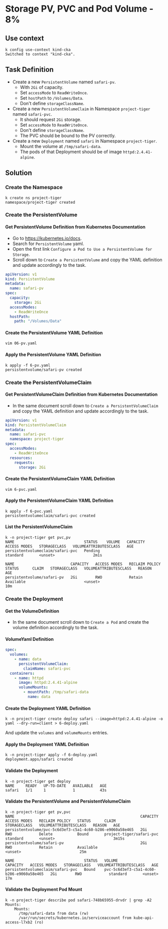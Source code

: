 # Storage PV, PVC and Pod Volume - 8%

## Use context

```shell
k config use-context kind-cka
Switched to context "kind-cka".
```

## Task Definition

- Create a new `PersistentVolume` named `safari-pv`.
  - With `2Gi` of capacity.
  - Set `accessMode` to `ReadWriteOnce`.
  - Set `hostPath` to `/Volumes/Data`.
  - Don't define `storageClassName`.
- Create a new `PersistentVolumeClaim` in Namespace `project-tiger` named `safari-pvc`.
  - It should request `2Gi` storage.
  - Set `accessMode` to `ReadWriteOnce`.
  - Don't define `storageClassName`.
  - The PVC should be bound to the PV correctly.
- Create a new `Deployment` named `safari` in Namespace `project-tiger`.
  - Mount the volume at `/tmp/safari-data`.
  - The pods of that Deployment should be of image `httpd:2.4.41-alpine`.

## Solution

### Create the Namespace

```shell
k create ns project-tiger
namespace/project-tiger created
```

### Create the PersistentVolume

#### Get PersistentVolume Definition from Kubernetes Documentation

- Go to https://kubernetes.io/docs.
- Search for `PersistentVolume` yaml.
- Open the first link `Configure a Pod to Use a PersistentVolume for Storage`.
- Scroll down to `Create a PersistentVolume` and copy the YAML definition and update accordingly to the task.

```yaml
apiVersion: v1
kind: PersistentVolume
metadata:
  name: safari-pv
spec:
  capacity:
    storage: 2Gi
  accessModes:
    - ReadWriteOnce
  hostPath:
    path: "/Volumes/Data"
```

#### Create the PersistentVolume YAML Definition

```shell
vim 06-pv.yaml
```

#### Apply the PersistentVolume YAML Definition

```shell
k apply -f 6-pv.yaml
persistentvolume/safari-pv created
```

### Create the PersistentVolumeClaim

#### Get PersistentVolumeClaim Definition from Kubernetes Documentation

- In the same document scroll down to `Create a PersistentVolumeClaim` and copy the YAML definition and update accordingly to the task.

```yaml
apiVersion: v1
kind: PersistentVolumeClaim
metadata:
  name: safari-pvc
  namespace: project-tiger
spec:
  accessModes:
    - ReadWriteOnce
  resources:
    requests:
      storage: 2Gi
```

#### Create the PersistentVolumeClaim YAML Definition

```shell
vim 6-pvc.yaml
```

#### Apply the PersistentVolumeClaim YAML Definition

```shell
k apply -f 6-pvc.yaml
persistentvolumeclaim/safari-pvc created
```

#### List the PersistentVolumeClaim

```shell
k -n project-tiger get pvc,pv
NAME                               STATUS    VOLUME   CAPACITY   ACCESS MODES   STORAGECLASS   VOLUMEATTRIBUTESCLASS   AGE
persistentvolumeclaim/safari-pvc   Pending                                      standard       <unset>                 2m1s

NAME                         CAPACITY   ACCESS MODES   RECLAIM POLICY   STATUS      CLAIM   STORAGECLASS   VOLUMEATTRIBUTESCLASS   REASON   AGE
persistentvolume/safari-pv   2Gi        RWO            Retain           Available                          <unset>                          10m
```

### Create the Deployment

#### Get the VolumeDefinition

- In the same document scroll down to `Create a Pod` and create the volume definition accordingly to the task.

#### VolumeYaml Definition

```yaml
spec:
  volumes:
    - name: data
      persistentVolumeClaim:
        claimName: safari-pvc
  containers:
    - name: httpd
      image: httpd:2.4.41-alpine
      volumeMounts:
        - mountPath: /tmp/safari-data
          name: data
```

#### Create the Deployment YAML Definition

```shell
k -n project-tiger create deploy safari --image=httpd:2.4.41-alpine -o yaml --dry-run=client > 6-deploy.yaml
```

And update the `volumes` and `volumeMounts` entries.

#### Apply the Deployment YAML Definition

```shell
k -n project-tiger apply -f 6-deploy.yaml
deployment.apps/safari created
```

#### Validate the Deployment

```shell
k -n project-tiger get deploy
NAME     READY   UP-TO-DATE   AVAILABLE   AGE
safari   1/1     1            1           43s
```

#### Validate the PersistentVolume and PersistentVolumeClaim

```shell
k -n project-tiger get pv,pvc
NAME                                                        CAPACITY   ACCESS MODES   RECLAIM POLICY   STATUS      CLAIM                      STORAGECLASS   VOLUMEATTRIBUTESCLASS   REASON   AGE
persistentvolume/pvc-5c6d3ef3-c5a1-4c60-b286-e9060a58e465   2Gi        RWO            Delete           Bound       project-tiger/safari-pvc   standard       <unset>                          3m15s
persistentvolume/safari-pv                                  2Gi        RWO            Retain           Available                                             <unset>                          25m

NAME                               STATUS   VOLUME                                     CAPACITY   ACCESS MODES   STORAGECLASS   VOLUMEATTRIBUTESCLASS   AGE
persistentvolumeclaim/safari-pvc   Bound    pvc-5c6d3ef3-c5a1-4c60-b286-e9060a58e465   2Gi        RWO            standard       <unset>                 17m
```

#### Validate the Deployment Pod Mount

```shell
k -n project-tiger describe pod safari-748b65955-drvdr | grep -A2 Mounts:
    Mounts:
      /tmp/safari-data from data (rw)
      /var/run/secrets/kubernetes.io/serviceaccount from kube-api-access-l7xb2 (ro)
```